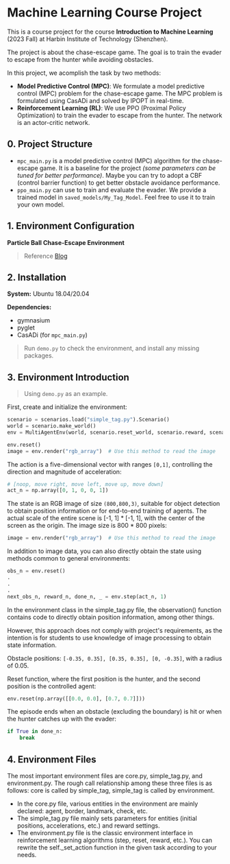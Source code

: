 # Machine Learning Course Project
This is a course project for the course **Introduction to Machine Learning** (2023 Fall) at Harbin Institute of Technology (Shenzhen).

The project is about the chase-escape game. The goal is to train the evader to escape from the hunter while avoiding obstacles. 

In this project, we acomplish the task by two methods:
+ **Model Predictive Control (MPC)**: 
We formulate a model predictive control (MPC) problem for the chase-escape game. The MPC problem is formulated using CasADi and solved by IPOPT in real-time.
+ **Reinforcement Learning (RL)**:
We use PPO (Proximal Policy Optimization) to train the evader to escape from the hunter. The network is an actor-critic network. 

## 0. Project Structure
+ `mpc_main.py` is a model predictive control (MPC) algorithm for the chase-escape game. It is a baseline for the project *(some parameters can be tuned for better performance)*. Maybe you can try to adopt a CBF (control barrier function) to get better obstacle avoidance performance.
+ `ppo_main.py` can use to train and evaluate the evader. We provide a trained model in `saved_models/My_Tag_Model`. Feel free to use it to train your own model.

## 1. Environment Configuration

**Particle Ball Chase-Escape Environment**

> Reference [Blog](https://blog.csdn.net/kysguqfxfr/article/details/100070584?utm_medium=distribute.pc_relevant.none-task-blog-BlogCommendFromMachineLearnPai2-3.channel_param&depth_1-utm_source=distribute.pc_relevant.none-task-blog-BlogCommendFromMachineLearnPai2-3.channel_param)

## 2. Installation

**System:** Ubuntu 18.04/20.04

**Dependencies:**
- gymnasium
- pyglet
- CasADi (for `mpc_main.py`)

> Run `demo.py` to check the environment, and install any missing packages.

## 3. Environment Introduction

> Using `demo.py` as an example.

First, create and initialize the environment:

```python
scenario = scenarios.load("simple_tag.py").Scenario()
world = scenario.make_world()
env = MultiAgentEnv(world, scenario.reset_world, scenario.reward, scenario.observation, info_callback=None, done_callback=scenario.is_done, shared_viewer=True)

env.reset()
image = env.render("rgb_array")  # Use this method to read the image
```

The action is a five-dimensional vector with ranges `[0,1]`, controlling the direction and magnitude of acceleration:

```python
# [noop, move right, move left, move up, move down]
act_n = np.array([0, 1, 0, 0, 1])
```

The state is an RGB image of size `(800,800,3)`, suitable for object detection to obtain position information or for end-to-end training of agents. The actual scale of the entire scene is [-1, 1] * [-1, 1], with the center of the screen as the origin. The image size is 800 * 800 pixels:

```python
image = env.render("rgb_array")  # Use this method to read the image
```

In addition to image data, you can also directly obtain the state using methods common to general environments:

```python
obs_n = env.reset()
.
.
.
next_obs_n, reward_n, done_n, _ = env.step(act_n, 1)
```

In the environment class in the simple_tag.py file, the observation() function contains code to directly obtain position information, among other things.

However, this approach does not comply with project's requirements, as the intention is for students to use knowledge of image processing to obtain state information.

Obstacle positions: `[-0.35, 0.35], [0.35, 0.35], [0, -0.35]`, with a radius of 0.05.

Reset function, where the first position is the hunter, and the second position is the controlled agent:

```python
env.reset(np.array([[0.0, 0.0], [0.7, 0.7]]))
```

The episode ends when an obstacle (excluding the boundary) is hit or when the hunter catches up with the evader:

```python
if True in done_n:
    break
```

## 4. Environment Files
The most important environment files are core.py, simple_tag.py, and environment.py. The rough call relationship among these three files is as follows: core is called by simple_tag, simple_tag is called by environment.

- In the core.py file, various entities in the environment are mainly declared: agent, border, landmark, check, etc.
- The simple_tag.py file mainly sets parameters for entities (initial positions, accelerations, etc.) and reward settings.
- The environment.py file is the classic environment interface in reinforcement learning algorithms (step, reset, reward, etc.). You can rewrite the self._set_action function in the given task according to your needs.
